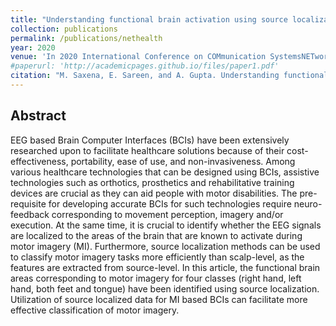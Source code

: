 ```yaml
---
title: "Understanding functional brain activation using source localization of eeg signals in motor imagery tasks"
collection: publications
permalink: /publications/nethealth
year: 2020
venue: 'In 2020 International Conference on COMmunication SystemsNETworkS (COMSNETS)'
#paperurl: 'http://academicpages.github.io/files/paper1.pdf'
citation: "M. Saxena, E. Sareen, and A. Gupta. Understanding functional brain activation using source localization of eeg signals in motor imagery tasks. <i>In 2020 International Conference on COMmunication SystemsNETworkS (COMSNETS)<>, pages 58–63, 2020"
---
```

## Abstract
EEG based Brain Computer Interfaces (BCIs) have been extensively researched upon to facilitate healthcare solutions because of their cost-effectiveness, portability, ease of use, and non-invasiveness. Among various healthcare technologies that can be designed using BCIs, assistive technologies such as orthotics, prosthetics and rehabilitative training devices are crucial as they can aid people with motor disabilities. The pre-requisite for developing accurate BCIs for such technologies require neuro-feedback corresponding to movement perception, imagery and/or execution. At the same time, it is crucial to identify whether the EEG signals are localized to the areas of the brain that are known to activate during motor imagery (MI). Furthermore, source localization methods can be used to classify motor imagery tasks more efficiently than scalp-level, as the features are extracted from source-level. In this article, the functional brain areas corresponding to motor imagery for four classes (right hand, left hand, both feet and tongue) have been identified using source localization. Utilization of source localized data for MI based BCIs can facilitate more effective classification of motor imagery.

